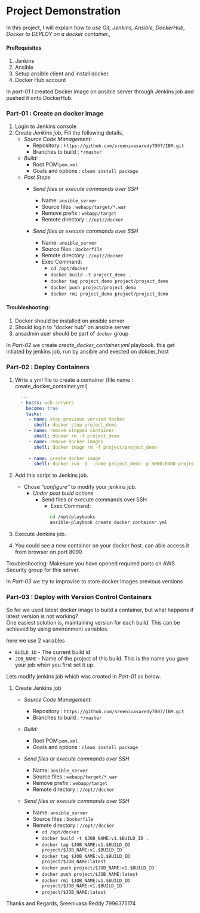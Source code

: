 # Project Demonstration


In this project, I will explain how to *use Git, Jenkins, Ansible, DockerHub, Docker to DEPLOY on a docker container.,*


#### PreRequisites
1. Jenkins 
2. Ansible 
3. Setup ansible client and install docker.
4. Docker Hub account 


In *part-01* I created Docker image on ansible server through Jenkins job and pushed it onto DockerHub. 

### Part-01 : Create an docker image 
    
1. Login to Jenkins console
1. Create *Jenkins job*, Fill the following details,
   - *Source Code Management:*
      - Repository : `https://github.com/sreenivasaredy7007/IBM.git`
      - Branches to build : `*/master`  
   - *Build:*
     - Root POM:`pom.xml`
     - Goals and options : `clean install package`
   - *Post Steps*
     - *Send files or execute commands over SSH*
       - Name: `ansible_server`
       - Source files	: `webapp/target/*.war`
       - Remove prefix	: `webapp/target`
       - Remote directory	: `//opt//docker`

     - *Send files or execute commands over SSH*
       - Name: `ansible_server`
       - Source files	: `Dockerfile`
       - Remote directory	: `//opt//docker`
       - Exec Command: 
	      - `cd /opt/docker`
          - `docker build -t project_demo .`
	      - `docker tag project_demo project/project_demo`
          - `docker push project/project_demo`
          - `docker rmi project_demo project/project_demo`
              

#### Troubleshooting:
1. Docker should be installed on ansible server 
2. Should login to "docker hub" on ansible server
3. ansadmin user should be part of `docker` group

In *Part-02* we create *create_docker_container.yml* playbook. this get intiated by jenkins job, run by ansible and exected on dokcer_host

### Part-02 : Deploy Containers

1. Write a yml file to create a container (file name : create_docker_container.yml)
   ```yaml
     ---
     - hosts: web-servers
       become: true
       tasks:
        - name: stop previous version docker
          shell: docker stop project_demo
        - name: remove stopped container
          shell: docker rm -f project_demo	  
        - name: remove docker images
          shell: docker image rm -f project/project_demo
          
        - name: create docker image
          shell: docker run -d --name project_demo -p 8000:8080 project/project_demo

1. Add this script to Jenkins job.
   - Chose *"configure"* to modify your jenkins job. 
     - *Under post build actions*
        - Send files or execute commands over SSH
          - Exec Command: 
          ```sh
             cd /opt/playbooks
             ansible-playbook create_docker_container.yml
            ```
          
1. Execute Jenkins job. 

1. You could see a new container on your docker host. can able access it from browser on port 8090

Troubleshooting: 
Makesure you have opened required ports on AWS Security group for this server. 

In *Part-03* we try to improvise to store docker images previous versions

### Part-03 : Deploy with Version Control Containers 

So for we used latest docker image to build a container, but what happens if latest version is not working?  
One easiest solution is, maintaining version for each build. This can be achieved by using environment variables. 

here we use 2 variables 
- `BUILD_ID` -  The current build id
- `JOB_NAME` - Name of the project of this build. This is the name you gave your job when you first set it up.


Lets modify jenkins job which was created in *Part-01* as below.

1. Create Jenkins job 
   - *Source Code Management:*
      - Repository : `https://github.com/sreenivasaredy7007/IBM.git`
      - Branches to build : `*/master`  
   - *Build:*
     - Root POM:`pom.xml`
     - Goals and options : `clean install package`
 
   - *Send files or execute commands over SSH*
     - Name: `ansible_server`
     - Source files	: `webapp/target/*.war`
     - Remove prefix	: `webapp/target`
     - Remote directory	: `//opt//docker`

   - *Send files or execute commands over SSH*
     - Name: `ansible_server`
     - Source files	: `Dockerfile`
     - Remote directory	: `//opt//docker`
      	- `cd /opt/docker`
        - `docker build -t $JOB_NAME:v1.$BUILD_ID .`
        - `docker tag $JOB_NAME:v1.$BUILD_ID project/$JOB_NAME:v1.$BUILD_ID`
        - `docker tag $JOB_NAME:v1.$BUILD_ID project/$JOB_NAME:latest`
        - `docker push project/$JOB_NAME:v1.$BUILD_ID`
        - `docker push project/$JOB_NAME:latest`
        - `docker rmi $JOB_NAME:v1.$BUILD_ID project/$JOB_NAME:v1.$BUILD_ID` 
        - `project/$JOB_NAME:latest`



Thanks and Regards,
Sreenivasa Reddy
7996375174
